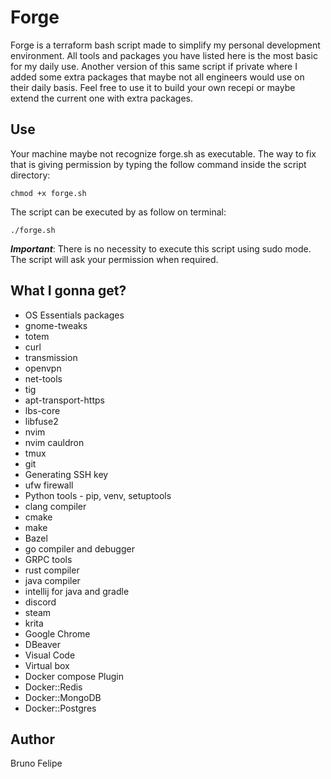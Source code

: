 # Forge

Forge is a terraform bash script made to simplify my personal development environment.
All tools and packages you have listed here is the most basic for my daily use.
Another version of this same script if private where I added some extra packages that maybe not all engineers would use on their daily basis. Feel free to use it to build your own recepi or maybe extend the current one with extra packages.

## Use

Your machine maybe not recognize forge.sh as executable. The way to fix that is giving permission by typing the follow command inside the script directory:

    chmod +x forge.sh

The script can be executed by as follow on terminal:

    ./forge.sh

***Important***: There is no necessity to execute this script using sudo mode. The script will ask your permission when required.

## What I gonna get?

- OS Essentials packages
- gnome-tweaks
- totem
- curl
- transmission
- openvpn
- net-tools
- tig
- apt-transport-https
- lbs-core
- libfuse2
- nvim
- nvim cauldron
- tmux
- git
- Generating SSH key
- ufw firewall
- Python tools - pip, venv, setuptools
- clang compiler
- cmake
- make
- Bazel
- go compiler and debugger
- GRPC tools
- rust compiler
- java compiler
- intellij for java and gradle
- discord
- steam
- krita
- Google Chrome
- DBeaver
- Visual Code
- Virtual box
- Docker compose Plugin
- Docker::Redis
- Docker::MongoDB
- Docker::Postgres

## Author

Bruno Felipe
